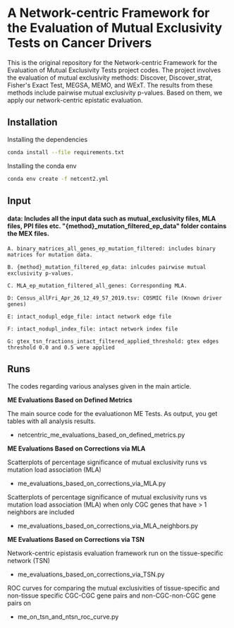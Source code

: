 # A Network-centric Framework for the Evaluation of Mutual Exclusivity Tests on Cancer Drivers

This is the original repository for the Network-centric Framework for the Evaluation of Mutual Exclusivity Tests project codes. The project involves the evaluation of mutual exclusivity methods: Discover, Discover_strat, Fisher's Exact Test, MEGSA, MEMO, and WExT. The results from these methods include pairwise mutual exclusivity p-values. Based on them, we apply our network-centric epistatic evaluation.


## Installation

Installing the dependencies

```bash
conda install --file requirements.txt
```
Installing the conda env

```bash
conda env create -f netcent2.yml
``` 

## Input

#### data: Includes all the input data such as mutual_exclusivity files, MLA files, PPI files etc. "{method}_mutation_filtered_ep_data" folder contains the MEX files.

	A. binary_matrices_all_genes_ep_mutation_filtered: includes binary matrices for mutation data.

	B. {method}_mutation_filtered_ep_data: inlcudes pairwise mutual exclusivity p-values.

	C. MLA_ep_mutation_filtered_all_genes: Corresponding MLA.

	D: Census_allFri_Apr_26_12_49_57_2019.tsv: COSMIC file (Known driver genes)
	
	E: intact_nodupl_edge_file: intact network edge file 
	
	F: intact_nodupl_index_file: intact network index file 
	
	G: gtex_tsn_fractions_intact_filtered_applied_threshold: gtex edges threshold 0.0 and 0.5 were applied



## Runs

The codes regarding various analyses given in the main article.

**ME Evaluations Based on Defined Metrics** 

The main source code for the evaluationon ME Tests. As output, you get tables with all analysis results.

* netcentric_me_evaluations_based_on_defined_metrics.py

**ME Evaluations Based on Corrections via MLA**

Scatterplots of percentage significance of mutual exclusivity runs vs mutation load
association (MLA)

* me_evaluations_based_on_corrections_via_MLA.py

Scatterplots of percentage significance of mutual exclusivity runs vs mutation load
association (MLA) when only CGC genes that have > 1 neighbors are included

* me_evaluations_based_on_corrections_via_MLA_neighbors.py

**ME Evaluations Based on Corrections via TSN**

Network-centric epistasis evaluation framework run on the tissue-specific network (TSN)

* me_evaluations_based_on_corrections_via_TSN.py

ROC curves for comparing the mutual exclusivities of tissue-specific and non-tissue specific CGC-CGC gene pairs and non-CGC-non-CGC gene pairs on

* me_on_tsn_and_ntsn_roc_curve.py
